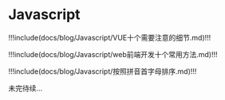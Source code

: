 # Javascript

!!!include(docs/blog/Javascript/VUE十个需要注意的细节.md)!!!

<!-- !!!include(docs/blog/Javascript/Array对象方法.md)!!! -->

!!!include(docs/blog/Javascript/web前端开发十个常用方法.md)!!!

!!!include(docs/blog/Javascript/按照拼音首字母排序.md)!!!


未完待续...
